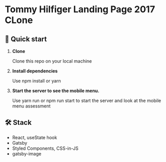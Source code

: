 # Tommy Hilfiger Landing Page 2017 CLone

## 🚀 Quick start

1.  **Clone**

    Clone this repo on your local machine

2.  **Install dependencies**

    Use npm install or yarn

3.  **Start the server to see the mobile menu.**

    Use yarn run or npm run start to start the server and look at the mobile menu assessment

## 🛠 Stack

- React, useState hook
- Gatsby
- Styled Components, CSS-in-JS
- gatsby-image
